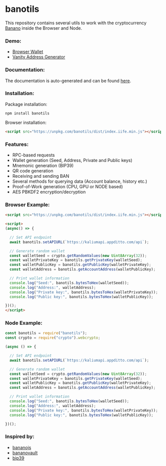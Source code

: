 # banotils

This repository contains several utils to work with the cryptocurrency [Banano](https://banano.cc/) inside the Browser and Node.

### Demo:
 - [Browser Wallet](https://maierfelix.github.io/banotils/example/wallet.html)
 - [Vanity Address Generator](https://maierfelix.github.io/banotils/example/vanity-address.html)

### Documentation:
The documentation is auto-generated and can be found [here](https://maierfelix.github.io/banotils/docs).

### Installation:
Package installation:
````
npm install banotils
````
Browser installation:
````html
<script src="https://unpkg.com/banotils/dist/index.iife.min.js"></script>
````

### Features:
 - RPC-based requests
 - Wallet generation (Seed, Address, Private and Public keys)
 - Mnemonic generation (BIP39)
 - QR code generation
 - Receiving and sending BAN
 - Several methods for querying data (Account balance, history etc.)
 - Proof-of-Work generation (CPU, GPU or NODE based)
 - AES PBKDF2 encryption/decryption

### Browser Example:
````html
<script src="https://unpkg.com/banotils/dist/index.iife.min.js"></script>

<script>
(async() => {

  // Set API endpoint
  await banotils.setAPIURL(`https://kaliumapi.appditto.com/api`);

  // Generate random wallet
  const walletSeed = crypto.getRandomValues(new Uint8Array(32));
  const walletPrivateKey = banotils.getPrivateKey(walletSeed);
  const walletPublicKey = banotils.getPublicKey(walletPrivateKey);
  const walletAddress = banotils.getAccountAddress(walletPublicKey);

  // Print wallet information
  console.log("Seed:", banotils.bytesToHex(walletSeed));
  console.log("Address:", walletAddress);
  console.log("Private key:", banotils.bytesToHex(walletPrivateKey));
  console.log("Public key:", banotils.bytesToHex(walletPublicKey));

})();
</script>
````

### Node Example:
````js
const banotils = require("banotils");
const crypto = require("crypto").webcrypto;

(async () => {

  // Set API endpoint
  await banotils.setAPIURL(`https://kaliumapi.appditto.com/api`);

  // Generate random wallet
  const walletSeed = crypto.getRandomValues(new Uint8Array(32));
  const walletPrivateKey = banotils.getPrivateKey(walletSeed);
  const walletPublicKey = banotils.getPublicKey(walletPrivateKey);
  const walletAddress = banotils.getAccountAddress(walletPublicKey);

  // Print wallet information
  console.log("Seed:", banotils.bytesToHex(walletSeed));
  console.log("Address:", walletAddress);
  console.log("Private key:", banotils.bytesToHex(walletPrivateKey));
  console.log("Public key:", banotils.bytesToHex(walletPublicKey));

})();
````

### Inspired by:
 - [bananojs](https://github.com/BananoCoin/bananojs)
 - [bananovault](https://github.com/BananoCoin/bananovault)
 - [bip39](https://github.com/bitcoinjs/bip39)

